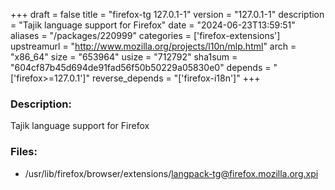 +++
draft = false
title = "firefox-tg 127.0.1-1"
version = "127.0.1-1"
description = "Tajik language support for Firefox"
date = "2024-06-23T13:59:51"
aliases = "/packages/220999"
categories = ['firefox-extensions']
upstreamurl = "http://www.mozilla.org/projects/l10n/mlp.html"
arch = "x86_64"
size = "653964"
usize = "712792"
sha1sum = "604cf87b45d694de91fad56f50b50229a05830e0"
depends = "['firefox>=127.0.1']"
reverse_depends = "['firefox-i18n']"
+++
### Description: 
Tajik language support for Firefox

### Files: 
* /usr/lib/firefox/browser/extensions/langpack-tg@firefox.mozilla.org.xpi
